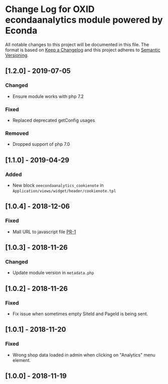 # Change Log for OXID econdaanalytics module powered by Econda

All notable changes to this project will be documented in this file.
The format is based on [Keep a Changelog](http://keepachangelog.com/)
and this project adheres to [Semantic Versioning](http://semver.org/).

## [1.2.0] - 2019-07-05

### Changed
- Ensure module works with php 7.2

### Fixed
- Replaced deprecated getConfig usages

### Removed
- Dropped support of php 7.0

## [1.1.0] - 2019-04-29

### Added
- New block `oeecondaanalytics_cookienote` in `Application/views/widget/header/cookienote.tpl`

## [1.0.4] - 2018-12-06

### Fixed
- Mall URL to javascript file [PR-1](https://github.com/OXID-eSales/econda-analytics-module/pull/1)

## [1.0.3] - 2018-11-26

### Changed
- Update module version in `metadata.php`

## [1.0.2] - 2018-11-26

### Fixed
- Fix issue when sometimes empty SiteId and PageId is being sent.

## [1.0.1] - 2018-11-20

### Fixed
- Wrong shop data loaded in admin when clicking on "Analytics" menu element.

## [1.0.0] - 2018-11-19
